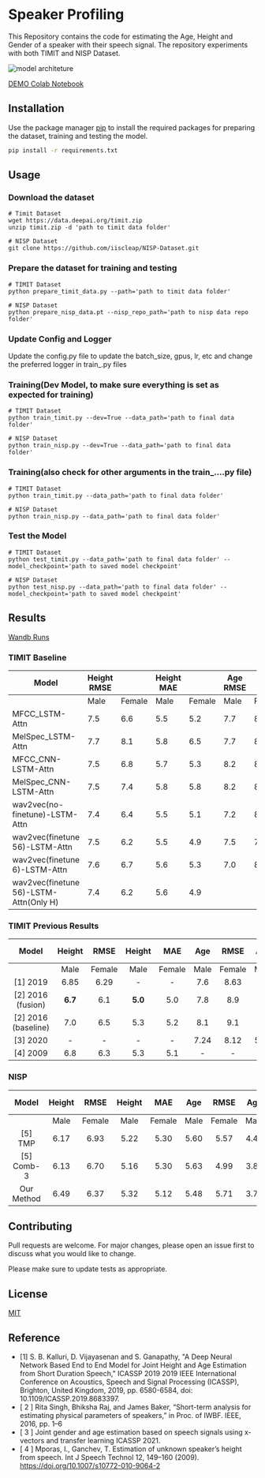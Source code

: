 # Speaker Profiling

This Repository contains the code for estimating the Age, Height and Gender of a speaker with their speech signal. The repository experiments with both TIMIT and NISP Dataset.

![model architeture](assets/wav2vecframework.PNG)

[DEMO Colab Notebook](https://colab.research.google.com/drive/1WDBtlhg87BiPlg-IrIiFxyY5eaOVqkob?usp=sharing)

## Installation

Use the package manager [pip](https://pip.pypa.io/en/stable/) to install the required packages for preparing the dataset, training and testing the model.

```bash
pip install -r requirements.txt
```

## Usage

### Download the dataset
```
# Timit Dataset
wget https://data.deepai.org/timit.zip
unzip timit.zip -d 'path to timit data folder'

# NISP Dataset
git clone https://github.com/iiscleap/NISP-Dataset.git
```

### Prepare the dataset for training and testing
```
# TIMIT Dataset
python prepare_timit_data.py --path='path to timit data folder'

# NISP Dataset
python prepare_nisp_data.pt --nisp_repo_path='path to nisp data repo folder'
```

### Update Config and Logger
Update the config.py file to update the batch_size, gpus, lr, etc and change the preferred logger in train_.py files

### Training(Dev Model, to make sure everything is set as expected for training) 
```
# TIMIT Dataset
python train_timit.py --dev=True --data_path='path to final data folder'

# NISP Dataset
python train_nisp.py --dev=True --data_path='path to final data folder'
```

### Training(also check for other arguments in the train_....py file)
```
# TIMIT Dataset
python train_timit.py --data_path='path to final data folder'

# NISP Dataset
python train_nisp.py --data_path='path to final data folder'
```

### Test the Model
```
# TIMIT Dataset
python test_timit.py --data_path='path to final data folder' --model_checkpoint='path to saved model checkpoint'

# NISP Dataset
python test_nisp.py --data_path='path to final data folder' --model_checkpoint='path to saved model checkpoint'
```

## Results

[Wandb Runs](https://wandb.ai/shangeth/SpeakerProfiling?workspace=user-shangeth)
### TIMIT Baseline
| Model                                  	| Height RMSE 	|        	| Height MAE 	|        	| Age RMSE 	|        	| Age MAE 	|        	| Gender Acc 	|
|----------------------------------------	|-------------	|--------	|------------	|--------	|----------	|--------	|---------	|--------	|------------	|
|                                        	| Male        	| Female 	| Male       	| Female 	| Male     	| Female 	| Male    	| Female 	|            	|
| MFCC_LSTM-Attn                         	| 7.5         	| 6.6    	| 5.5        	| 5.2    	| 7.7      	| 8.4    	| 5.6     	| 5.9    	| 0.975      	|
| MelSpec_LSTM-Attn                      	| 7.7         	| 8.1    	| 5.8        	| 6.5    	| 7.7      	| 8.7    	| 5.5     	| 6.1    	| 0.669      	|
| MFCC_CNN-LSTM-Attn                     	| 7.5         	| 6.8    	| 5.7        	| 5.3    	| 8.2      	| 8.7    	| 5.4     	| 6.1    	| 0.989      	|
| MelSpec_CNN-LSTM-Attn                  	| 7.5         	| 7.4    	| 5.8        	| 5.8    	| 8.2      	| 8.4    	| 5.8     	| 5.9    	| 0.96       	|
| wav2vec(no-finetune)-LSTM-Attn         	| 7.4         	| 6.4    	| 5.5        	| 5.1    	| 7.2      	| 8.2    	| 5.0     	| 5.7    	| 0.994      	|
| wav2vec(finetune 56)-LSTM-Attn         	| 7.5         	| 6.2    	| 5.5        	| 4.9    	| 7.5      	| 7.9    	| 5.5     	| 5.7    	| 0.994      	|
| wav2vec(finetune 6)-LSTM-Attn          	| 7.6         	| 6.7    	| 5.6        	| 5.3    	| 7.0      	| 8.2    	| 4.9     	| 5.6    	| 0.993      	|
| wav2vec(finetune 56)-LSTM-Attn(Only H) 	| 7.4         	| 6.2    	| 5.6        	| 4.9    	|          	|        	|         	|        	|            	|

### TIMIT Previous Results
|        Model        	|  Height 	|  RMSE  	|  Height 	|   MAE  	|  Age 	|  RMSE  	|  Age 	|   MAE  	| Gender Acc 	|
|:-------------------:	|:-------:	|:------:	|:-------:	|:------:	|:----:	|:------:	|:----:	|:------:	|:----------:	|
|                     	|   Male  	| Female 	|   Male  	| Female 	| Male 	| Female 	| Male 	| Female 	|            	|
|       [1] 2019      	|   6.85  	|  6.29  	|    -    	|    -   	|  7.6 	|  8.63  	|   -  	|    -   	|            	|
|  [2] 2016 (fusion)  	|   **6.7**   	|   6.1  	|  **5.0**   	|   5.0  	|  7.8 	|   8.9  	|  5.5 	|   6.5  	|            	|
| [2] 2016 (baseline) 	|   7.0   	|   6.5  	|   5.3   	|   5.2  	|  8.1 	|   9.1  	|  5.7 	|   6.2  	|            	|
|       [3] 2020      	|    -    	|    -   	|    -    	|    -   	| 7.24 	|  8.12  	| 5.12 	|  **5.29**  	|    **0.996**   	|
|       [4] 2009      	|   6.8   	|   6.3  	|   5.3   	|   5.1  	|   -  	|    -   	|   -  	|    -   	|            	|


### NISP
|    Model   	| Height 	|  RMSE  	| Height 	|   MAE  	|  Age 	|  RMSE  	|  Age 	|   MAE  	| Gender Acc 	|
|:----------:	|:------:	|:------:	|:------:	|:------:	|:----:	|:------:	|:----:	|:------:	|:----------:	|
|            	|  Male  	| Female 	|  Male  	| Female 	| Male 	| Female 	| Male 	| Female 	|            	|
|   [5] TMP  	| 6.17   	| 6.93   	| 5.22   	| 5.30   	| 5.60 	| 5.57   	| 4.40 	| 4.42   	|            	|
| [5] Comb-3 	| 6.13   	| 6.70   	| 5.16   	| 5.30   	| 5.63 	| 4.99   	| 3.80 	| 3.76   	|            	|
| Our Method 	| 6.49   	| 6.37   	| 5.32   	| 5.12   	| 5.48 	| 5.71   	| 3.70 	| 4.22   	| 0.984      	|

## Contributing
Pull requests are welcome. For major changes, please open an issue first to discuss what you would like to change.

Please make sure to update tests as appropriate.

## License
[MIT](https://choosealicense.com/licenses/mit/)

## Reference
- [1] S. B. Kalluri, D. Vijayasenan and S. Ganapathy, "A Deep Neural Network Based End to End Model for Joint Height and Age Estimation from Short Duration Speech," ICASSP 2019 2019 IEEE International Conference on Acoustics, Speech and Signal Processing (ICASSP), Brighton, United Kingdom, 2019, pp. 6580-6584, doi: 10.1109/ICASSP.2019.8683397.
- [ 2 ]  Rita Singh, Bhiksha Raj, and James Baker, “Short-term analysis for estimating physical parameters of speakers,” in Proc. of IWBF. IEEE, 2016, pp. 1–6
- [ 3 ] Joint gender and age estimation based on speech signals using x-vectors and transfer learning ICASSP 2021.
- [ 4 ] Mporas, I., Ganchev, T. Estimation of unknown speaker’s height from speech. Int J Speech Technol 12, 149–160 (2009). https://doi.org/10.1007/s10772-010-9064-2

